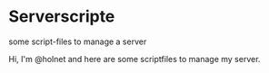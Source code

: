 # Serverscripte
some script-files to manage a server

Hi, I'm @holnet and here are some scriptfiles to manage my server.
